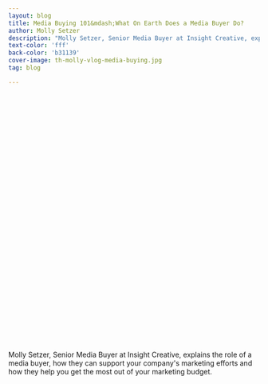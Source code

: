 ```yaml
---
layout: blog
title: Media Buying 101&mdash;What On Earth Does a Media Buyer Do?
author: Molly Setzer
description: "Molly Setzer, Senior Media Buyer at Insight Creative, explains the role of a media buyer, how they can support your company's marketing efforts and how they help you get the most out of your marketing budget."
text-color: 'fff'
back-color: 'b31139'
cover-image: th-molly-vlog-media-buying.jpg
tag: blog

---
```

<!-- ![Media Buying 101](/img/th-molly-vlog-media-buying.jpg)  -->


<script src="//fast.wistia.com/embed/medias/pukozq6xf0.jsonp" async></script>
<script src="//fast.wistia.com/assets/external/E-v1.js" async></script>
<span class="wistia_embed wistia_async_e6g4936gr8 popover=true popoverAnimateThumbnail=true" style="display:inline-block;height:500px;width:100%">&nbsp;</span>

Molly Setzer, Senior Media Buyer at Insight Creative, explains the role of a media buyer, how they can support your company's marketing efforts and how they help you get the most out of your marketing budget.
